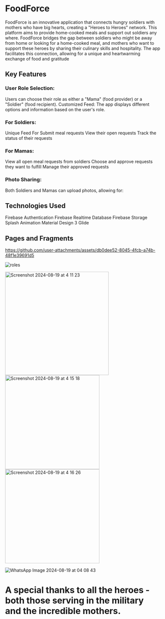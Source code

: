 # **FoodForce**
FoodForce is an innovative application that connects hungry soldiers with mothers who have big hearts, creating a "Heroes to Heroes" network. This platform aims to provide home-cooked meals and support out soldiers any where.
FoodForce bridges the gap between soldiers who might be away from home or looking for a home-cooked meal, and mothers who want to support these heroes by sharing their culinary skills and hospitality. The app facilitates this connection, allowing for a unique and heartwarming exchange of food and gratitude


## **Key Features**
### **User Role Selection:**
Users can choose their role as either a "Mama" (food provider) or a "Soldier" (food recipient).
Customized Feed: The app displays different options and information based on the user's role.


### **For Soldiers:**
Unique Feed For Submit meal requests
View their open requests
Track the status of their requests

### **For Mamas:**
View all open meal requests from soldiers
Choose and approve requests they want to fulfill
Manage their approved requests

### **Photo Sharing:** 
Both Soldiers and Mamas can upload photos, allowing for:

## **Technologies Used**

Firebase Authentication
Firebase Realtime Database
Firebase Storage
Splash Animation
Material Design 3
Glide

## **Pages and Fragments**


https://github.com/user-attachments/assets/db0dee52-8045-4fcb-a74b-48f1e39691d5



![roles](https://github.com/user-attachments/assets/f2db891f-9946-4e20-8275-98f27f025515)


<img width="336" alt="Screenshot 2024-08-19 at 4 11 23" src="https://github.com/user-attachments/assets/c91b36fc-eece-47be-8aac-ad1a11529682">


<img width="306" alt="Screenshot 2024-08-19 at 4 15 18" src="https://github.com/user-attachments/assets/44798973-2a0a-4df7-b58e-ca65b7ab2145">


<img width="306" alt="Screenshot 2024-08-19 at 4 16 26" src="https://github.com/user-attachments/assets/f13e939d-9be4-4a03-80c2-426fb5638793">

![WhatsApp Image 2024-08-19 at 04 08 43](https://github.com/user-attachments/assets/1db7415b-61ed-48da-b221-4cc113132715)







# **A special thanks to all the heroes - both those serving in the military and the incredible mothers.**
